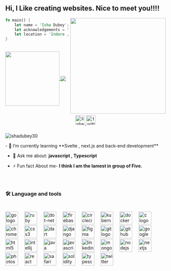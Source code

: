## Hi, I Like creating websites. Nice to meet you!!!!


<img align="right" width="300" src="https://media.tenor.com/pT_eK7L76OEAAAAC/coding-computer-coding.gif" />

```rust
fn main() {
    let name = 'Isha Dubey';
    let acknowledgements = 'Full Stack Developer';
    let location = 'Indore , India.';
}
```
<br>
 <div>
  <a href="https://github.com/isha-dubey">
   <img align="center" height="170" src="https://github-readme-stats.vercel.app/api/top-langs/?username=isha-dubey&layout=compact&langs_count=16&theme=dracula"/>
   
  <img align="center" src="https://github-readme-stats.vercel.app/api?username=isha-dubey&show_icons=true&theme=dracula&include_all_commits=true&count_private=true&hide=issues"/>
</div>
 

##
<div align="center">
<a href="https://www.linkedin.com/in/isha-dubey-7935261b7/" target="_blank">
<img src="https://img.shields.io/static/v1?message=LinkedIn&logo=linkedin&label=&color=0077B5&logoColor=white&labelColor=&style=for-the-badge" height="30" alt="linkedin logo" />
</a>
<a href="https://twitter.com/ishaacodes" target="_blank">
<img src="https://img.shields.io/static/v1?message=Twitter&logo=twitter&label=&color=1DA1F2&logoColor=white&labelColor=&style=for-the-badge" height="30" alt="twitter logo" />
</a>
</div>


###
<p align="left"> <img src="https://komarev.com/ghpvc/?username=ishadubey30&label=Profile%20views&color=0e75b6&style=flat" alt="ishadubey30" /> </p>
<!-- <img align="right" alt="Coding" width="400" src="https://i.pinimg.com/originals/c3/df/eb/c3dfeb977477e5db6442f102d7b3cba6.gif">
 -->
- 🌱 I’m currently learning **Svelte , next.js and back-end development**

- 💬 Ask me about: **javascript , Typescript**

- ⚡ Fun fact About me- **I think I am the lamest in group of Five.**


###

<br clear="both">

<h3 align="left">🛠 Language and tools</h3>

###

<br clear="both">

<div align="left">
<img src="https://cdn.jsdelivr.net/gh/devicons/devicon/icons/go/go-original-wordmark.svg" height="40" alt="go logo" />
<img width="12" />
<img src="https://cdn.jsdelivr.net/gh/devicons/devicon/icons/ruby/ruby-plain-wordmark.svg" height="40" alt="ruby logo" />
<img width="12" />
<img src="https://cdn.jsdelivr.net/gh/devicons/devicon/icons/dot-net/dot-net-plain-wordmark.svg" height="40" alt="dot-net logo" />
<img width="12" />
<img src="https://cdn.jsdelivr.net/gh/devicons/devicon/icons/firebase/firebase-plain.svg" height="40" alt="firebase logo" />
<img width="12" />
<img src="https://cdn.jsdelivr.net/gh/devicons/devicon/icons/circleci/circleci-plain.svg" height="40" alt="circleci logo" />
<img width="12" />
<img src="https://cdn.jsdelivr.net/gh/devicons/devicon/icons/kubernetes/kubernetes-plain.svg" height="40" alt="kubernetes logo" />
<img width="12" />
<img src="https://cdn.jsdelivr.net/gh/devicons/devicon/icons/docker/docker-plain-wordmark.svg" height="40" alt="docker logo" />
<img width="12" />
<img src="https://cdn.jsdelivr.net/gh/devicons/devicon/icons/c/c-original.svg" height="40" alt="c logo" />
<img width="12" />
<img src="https://cdn.jsdelivr.net/gh/devicons/devicon/icons/chrome/chrome-original.svg" height="40" alt="chrome logo" />
<img width="12" />
<img src="https://cdn.jsdelivr.net/gh/devicons/devicon/icons/css3/css3-original.svg" height="40" alt="css3 logo" />
<img width="12" />
<img src="https://cdn.jsdelivr.net/gh/devicons/devicon/icons/dart/dart-original.svg" height="40" alt="dart logo" />
<img width="12" />
<img src="https://cdn.jsdelivr.net/gh/devicons/devicon/icons/django/django-plain.svg" height="40" alt="django logo" />
<img width="12" />
<img src="https://cdn.jsdelivr.net/gh/devicons/devicon/icons/figma/figma-original.svg" height="40" alt="figma logo" />
<img width="12" />
<img src="https://cdn.jsdelivr.net/gh/devicons/devicon/icons/git/git-original.svg" height="40" alt="git logo" />
<img width="12" />
<img src="https://cdn.jsdelivr.net/gh/devicons/devicon/icons/github/github-original.svg" height="40" alt="github logo" />
<img width="12" />
<img src="https://cdn.jsdelivr.net/gh/devicons/devicon/icons/googlecloud/googlecloud-original.svg" height="40" alt="googlecloud logo" />
<img width="12" />
<img src="https://cdn.jsdelivr.net/gh/devicons/devicon/icons/html5/html5-original.svg" height="40" alt="html5 logo" />
<img width="12" />
<img src="https://cdn.jsdelivr.net/gh/devicons/devicon/icons/intellij/intellij-original.svg" height="40" alt="intellij logo" />
<img width="12" />
<img src="https://cdn.jsdelivr.net/gh/devicons/devicon/icons/java/java-original.svg" height="40" alt="java logo" />
<img width="12" />
<img src="https://cdn.jsdelivr.net/gh/devicons/devicon/icons/javascript/javascript-original.svg" height="40" alt="javascript logo" />
<img width="12" />
<img src="https://cdn.jsdelivr.net/gh/devicons/devicon/icons/linkedin/linkedin-original.svg" height="40" alt="linkedin logo" />
<img width="12" />
<img src="https://cdn.jsdelivr.net/gh/devicons/devicon/icons/mongodb/mongodb-original.svg" height="40" alt="mongodb logo" />
<img width="12" />
<img src="https://cdn.jsdelivr.net/gh/devicons/devicon/icons/nodejs/nodejs-original.svg" height="40" alt="nodejs logo" />
<img width="12" />
<img src="https://cdn.jsdelivr.net/gh/devicons/devicon/icons/nextjs/nextjs-original.svg" height="40" alt="nextjs logo" />
<img width="12" />
<img src="https://cdn.jsdelivr.net/gh/devicons/devicon/icons/photoshop/photoshop-plain.svg" height="40" alt="photoshop logo" />
<img width="12" />
<img src="https://cdn.jsdelivr.net/gh/devicons/devicon/icons/react/react-original.svg" height="40" alt="react logo" />
<img width="12" />
<img src="https://cdn.jsdelivr.net/gh/devicons/devicon/icons/safari/safari-original.svg" height="40" alt="safari logo" />
<img width="12" />
<img src="https://cdn.jsdelivr.net/gh/devicons/devicon/icons/solidity/solidity-original.svg" height="40" alt="solidity logo" />
<img width="12" />
<img src="https://cdn.jsdelivr.net/gh/devicons/devicon/icons/typescript/typescript-original.svg" height="40" alt="typescript logo" />
<img width="12" />
<img src="https://cdn.jsdelivr.net/gh/devicons/devicon/icons/twitter/twitter-original.svg" height="40" alt="twitter logo" />
</div>

###

<br clear="both">

###


  



